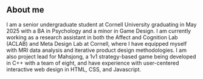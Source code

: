 ## About me

<!--
**walkerstrauss/walkerstrauss** is a ✨ _special_ ✨ repository because its `README.md` (this file) appears on your GitHub profile.

Here are some ideas to get you started:

- 🔭 I’m currently working on ...
- 🌱 I’m currently learning ...
- 👯 I’m looking to collaborate on ...
- 🤔 I’m looking for help with ...
- 💬 Ask me about ...
- 📫 How to reach me: ...
- 😄 Pronouns: ...
- ⚡ Fun fact: ...
-->

I am a senior undergraduate student at Cornell University graduating in May 2025 with a BA in Psychology and a minor in Game Design. I am currently working as a research assistant in both the Affect and Cognition Lab (ACLAB) and Meta Design Lab at Cornell, where I have equipped myself with MRI data analysis and iterative product design methodologies. I am also project lead for Mahsjong, a 1v1 strategy-based game being developed in C++ with a team of eight, and have experience with user-centered interactive web design in HTML, CSS, and Javascript.


